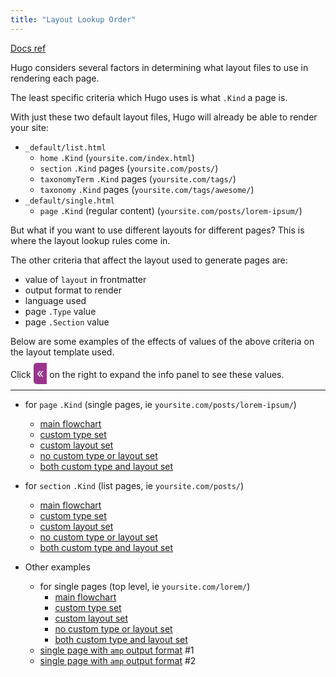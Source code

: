 ```yaml
---
title: "Layout Lookup Order"
---
```


[Docs ref](https://gohugo.io/templates/lookup-order/)

Hugo considers several factors in determining what layout files to use in rendering each page.

The least specific criteria which Hugo uses is what `.Kind` a page is. 

With just these two default layout files, Hugo will already be able to render your site:

- `_default/list.html`
    - `home` `.Kind`  (`yoursite.com/index.html`)
    - `section` `.Kind` pages (`yoursite.com/posts/`)
    - `taxonomyTerm` `.Kind` pages (`yoursite.com/tags/`)
    - `taxonomy` `.Kind` pages (`yoursite.com/tags/awesome/`)
- `_default/single.html` 
    - `page` `.Kind` (regular content) (`yoursite.com/posts/lorem-ipsum/`)

But what if you want to use different layouts for different pages? This is where the layout lookup rules come in.

The other criteria that affect the layout used to generate pages are:
- value of `layout` in frontmatter 
- output format to render
- language used
- page `.Type` value
- page `.Section` value

Below are some examples of the effects of values of the above criteria on the layout template used.

Click <span style="padding: 5px; font-size: 20px; border-radius: 5px 0 0 5px; background-color: #9A348E; color: #eee">«</span> 
on the right to expand the info panel to see these values.

---

- for `page` `.Kind` (single pages, ie `yoursite.com/posts/lorem-ipsum/`)
    - [main flowchart](/trees/)
    - [custom type set](/trees/acacia/)
    - [custom layout set](/trees/fig/)
    - [no custom type or layout set](/mahogany/)
    - [both custom type and layout set](/pine/)

- for `section` `.Kind` (list pages, ie `yoursite.com/posts/`)
    - [main flowchart](/clouds/)
    - [custom type set](/fruit/)
    - [custom layout set](/metals/)
    - [no custom type or layout set](/clouds/)
    - [both custom type and layout set](/colors/)

- Other examples
    - for single pages (top level, ie `yoursite.com/lorem/`)
        - [main flowchart](/square/)
        - [custom type set](/rectangle/)
        - [custom layout set](/rhombus/)
        - [no custom type or layout set](/square/)
        - [both custom type and layout set](/oval/)
    - [single page with `amp` output format](/amp/metals/silver/) #1
    - [single page with `amp` output format](/amp/circle/) #2
